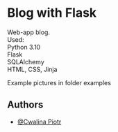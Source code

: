 # Blog with Flask

Web-app blog. \
Used:\
Python 3.10\
Flask\
SQLAlchemy\
HTML, CSS, Jinja

Example pictures in folder examples

## Authors

- [@Cwalina Piotr](https://github.com/veNNNx)

